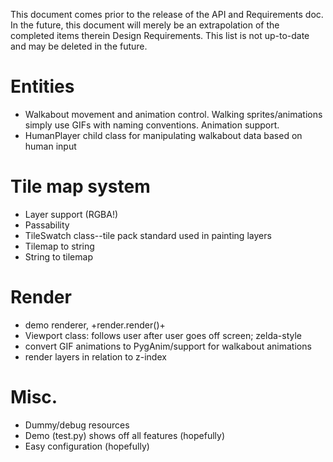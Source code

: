 This document comes prior to the release of the API and Requirements doc. In the future, this document will merely be an extrapolation of the completed items therein Design Requirements. This list is not up-to-date and may be deleted in the future.

# Entities

* Walkabout movement and animation control. Walking sprites/animations simply use GIFs with naming conventions. Animation support.
* HumanPlayer child class for manipulating walkabout data based on human input

# Tile map system

* Layer support (RGBA!)
* Passability
* TileSwatch class--tile pack standard used in painting layers
* Tilemap to string
* String to tilemap

# Render

* demo renderer, +render.render()+
* Viewport class: follows user after user goes off screen; zelda-style
* convert GIF animations to PygAnim/support for walkabout animations
* render layers in relation to z-index

# Misc.

* Dummy/debug resources
* Demo (test.py) shows off all features (hopefully)
* Easy configuration (hopefully)
